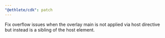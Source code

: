 ```yaml
---
"@ethlete/cdk": patch
---
```


Fix overflow issues when the overlay main is not applied via host directive but instead is a sibling of the host element.
